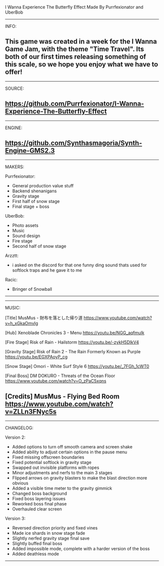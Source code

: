I Wanna Experience The Butterfly Effect
Made By Purrfexionator and UberBob

----------------------------------------
INFO:

This game was created in a week for the I Wanna Game Jam, with the theme "Time Travel".
Its both of our first times releasing something of this scale, so we hope you enjoy what we have to offer!
----------------------------------------

----------------------------------------
SOURCE:

https://github.com/Purrfexionator/I-Wanna-Experience-The-Butterfly-Effect
----------------------------------------

----------------------------------------
ENGINE:

https://github.com/Synthasmagoria/Synth-Engine-GMS2.3
----------------------------------------

----------------------------------------
MAKERS:

Purrfexionator:
- General production value stuff
- Backend shenanigans
- Gravity stage
- First half of snow stage
- Final stage + boss

UberBob:
- Photo assets
- Music
- Sound design
- Fire stage
- Second half of snow stage

Arzztt:
- i asked on the discord for that one funny ding sound thats used for softlock traps and he gave it to me

Racic:
- Bringer of Snowball
----------------------------------------

----------------------------------------
MUSIC:

[Title] MusMus - 財布を落とした帰り道
https://www.youtube.com/watch?v=h_xGkaOmvIg

[Hub] Xenoblade Chronicles 3 - Menu
https://youtu.be/NGG_aqfmulk

[Fire Stage] Risk of Rain - Hailstorm
https://youtu.be/-zykH5DIkV4

[Gravity Stage] Risk of Rain 2 - The Rain Formerly Known as Purple
https://youtu.be/EGXPAoyP_cg

[Snow Stage] Omori - White Surf Style 6
https://youtu.be/_7FGh_1cWT0

[Final Boss] DM DOKURO - Threats of the Ocean Floor
https://www.youtube.com/watch?v=O_zPaC5xqns

[Credits] MusMus - Flying Bed Room
https://www.youtube.com/watch?v=ZLLn3FNyc5s
----------------------------------------

----------------------------------------
CHANGELOG:

Version 2:
- Added options to turn off smooth camera and screen shake
- Added ability to adjust certain options in the pause menu
- Fixed missing offscreen boundaries
- Fixed potential softlock in gravity stage
- Swapped out invisible platforms with ropes
- Minor adjustments and nerfs to the main 3 stages
- Flipped arrows on gravity blasters to make the blast direction more obvious
- Added a visible time meter to the gravity gimmick
- Changed boss background
- Fixed boss layering issues
- Reworked boss final phase
- Overhauled clear screen

Version 3:
- Reversed direction priority and fixed vines
- Made ice shards in snow stage fade
- Slightly nerfed gravity stage final save
- Slightly buffed final boss
- Added impossible mode, complete with a harder version of the boss
- Added deathless mode
----------------------------------------